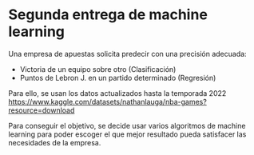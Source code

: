 # Segunda entrega de machine learning

Una empresa de apuestas solicita predecir con una precisión adecuada:

* Victoria de un equipo sobre otro (Clasificación)
* Puntos de Lebron J. en un partido determinado (Regresión)

Para ello, se usan los datos actualizados hasta la temporada 2022 https://www.kaggle.com/datasets/nathanlauga/nba-games?resource=download

Para conseguir el objetivo, se decide usar varios algoritmos de machine learning para poder escoger el que mejor resultado pueda satisfacer las necesidades de la empresa.